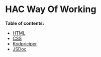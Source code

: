 # HAC Way Of Working

**Table of contents:**

- [HTML](./HTML.md)
- [CSS](./CSS.md)
- [Kodpriciper](./Kodprinciper.md)
- [JSDoc](./JSDoc.md)
